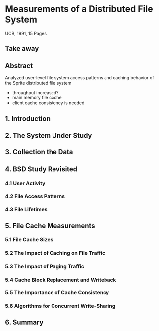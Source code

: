 # Measurements of a Distributed File System

UCB, 1991, 15 Pages

## Take away

## Abstract

Analyzed user-level file system access patterns and caching behavior of the Sprite distributed file system

- throughput increased?
- main memory file cache
 - client cache consistency is needed

## 1. Introduction

## 2. The System Under Study

## 3. Collection the Data

## 4. BSD Study Revisited

### 4.1 User Activity

### 4.2 File Access Patterns

### 4.3 File Lifetimes

## 5. File Cache Measurements

### 5.1 File Cache Sizes

### 5.2 The Impact of Caching on File Traffic

### 5.3 The Impact of Paging Traffic

### 5.4 Cache Block Replacement and Writeback

### 5.5 The Importance of Cache Consistency

### 5.6 Algorithms for Concurrent Write-Sharing

## 6. Summary